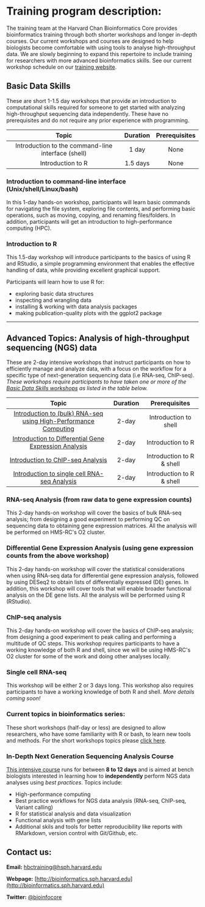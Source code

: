 # Training program description:

The training team at the Harvard Chan Bioinformatics Core provides bioinformatics training through both shorter workshops and longer in-depth courses. Our current workshops and courses are designed to help biologists become comfortable with using tools to analyse high-throughput data. We are slowly beginning to expand this repertoire to include training for researchers with more advanced bioinformatics skills. See our current workshop schedule on our [training website](http://bioinformatics.sph.harvard.edu/training/).

## Basic Data Skills

These are short 1-1.5 day workshops that provide an introduction to computational skills required for someone to get started with analyzing high-throughput sequencing data independently. These have no prerequisites and do not require any prior experience with programming. 

| Topic |  Duration | Prerequisites 
| :----: | :----: | :----: |
| Introduction to the command-line interface (shell) | 1 day | None |
| Introduction to R | 1.5 days | None |


### Introduction to command-line interface (Unix/shell/Linux/bash)

In this 1-day hands-on workshop, participants will learn basic commands for navigating the file system, exploring file contents, and performing basic operations, such as moving, copying, and renaming files/folders. In addition, participants will get an introduction to high-performance computing (HPC).

### Introduction to R
This 1.5-day workshop will introduce participants to the basics of using R and RStudio, a simple programming environment that enables the effective handling of data, while providing excellent graphical support.

Participants will learn how to use R for:
* exploring basic data structures
* inspecting and wrangling data
* installing & working with data analysis packages
* making publication-quality plots with the ggplot2 package

***

## Advanced Topics: Analysis of high-throughput sequencing (NGS) data

These are 2-day intensive workshops that instruct participants on how to efficiently manage and analyze data, with a focus
on the workflow for a specific type of next-generation sequencing data (i.e RNA-seq, ChIP-seq). *These workshops require participants to have taken one or more of the [Basic Data Skills workshops](#basic-data-skills) as listed in the table below.*

| Topic | Duration | Prerequisites |
| :----: | :----: | :----: |
| [Introduction to (bulk) RNA-seq using High-Performance Computing](#rna-seq-analysis-from-raw-data-to-gene-expression-counts) | 2-day | Introduction to shell |
| [Introduction to Differential Gene Expression Analysis](#differential-gene-expression-analysis-using-gene-expression-counts-from-the-above-workshop)  | 2-day | Introduction to R  |
| [Introduction to ChIP-seq Analysis](#chip-seq-analysis) |  2-day | Introduction to R & shell |
| [Introduction to single cell RNA-seq Analysis](#single-cell-rna-seq) | 2-day | Introduction to R & shell |

### RNA-seq Analysis (from raw data to gene expression counts)
This 2-day hands-on workshop will cover the basics of bulk RNA-seq analysis; from designing a good experiment to performing QC on sequencing data to obtaining gene expression matrices. All the analysis will be performed on HMS-RC's O2 cluster.

### Differential Gene Expression Analysis (using gene expression counts from the above workshop)
This 2-day hands-on workshop will cover the statistical considerations when using RNA-seq data for differential gene expression analysis, followed by using DESeq2 to obtain lists of differentially expressed (DE) genes. In addition, this workshop will cover tools that will enable broader functional analysis on the DE gene lists. All the analysis will be performed using R (RStudio).

### ChIP-seq analysis
This 2-day hands-on workshop will cover the basics of ChIP-seq analysis; from designing a good experiment to peak calling and performing a multitude of QC steps. This workshop requires participants to have a working knowledge of both R and shell, since we will be using HMS-RC's O2 cluster for some of the work and doing other analyses locally.

### Single cell RNA-seq
This workshop will be either 2 or 3 days long. This workshop also requires participants to have a working knowledge of both R and shell. *More details coming soon!*

### Current topics in bioinformatics series:

These short workshops (half-day or less) are designed to allow researchers, who have some familiarity with R or bash, to learn new tools and methods. For the short workshops topics please [click here](https://hbctraining.github.io/Training-modules/).


### In-Depth Next Generation Sequencing Analysis Course

[This intensive course](https://hbctraining.github.io/In-depth-NGS-Data-Analysis-Course/) runs for between **8 to 12 days** and is aimed at bench biologists interested in learning how to **independently** perform NGS data analyses using *best practices*. Topics include:

  * High-performance computing
  * Best practice workflows for NGS data analysis (RNA-seq, ChIP-seq, Variant calling)
  * R for statistical analysis and data visualization
  * Functional analysis with gene lists
  * Additional skils and tools for better reproducibility like reports with RMarkdown, version control with Git/Github, etc.

## Contact us:

**Email:** [hbctraining@hsph.harvard.edu](mailto:hbctraining@hsph.harvard.edu)

**Webpage:** [http://bioinformatics.sph.harvard.edu](http://bioinformatics.sph.harvard.edu)

**Twitter:** [@bioinfocore](http://twitter.com/bioinfocore)
